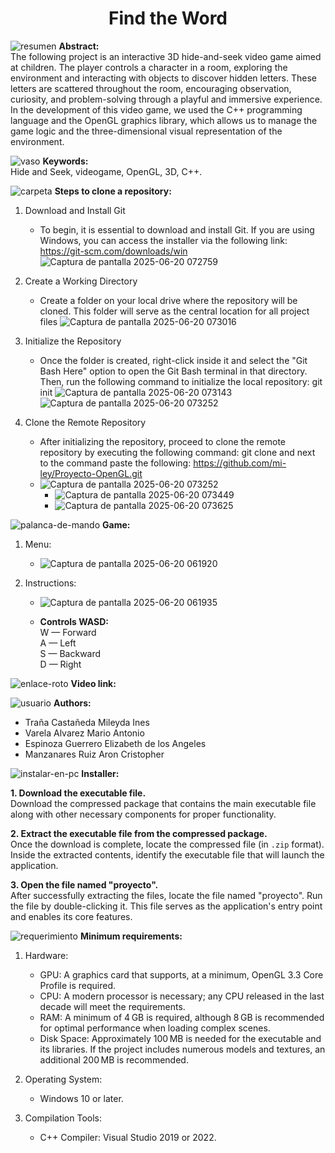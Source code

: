 <h1 align="center"> Find the Word </h1>




![resumen](https://github.com/user-attachments/assets/bdd61554-e9e3-4eb5-9631-1fe4e6010492) **Abstract:**   
The following project is an interactive 3D hide-and-seek video game aimed at children. The player controls a character in a room, exploring the environment and interacting with objects to discover hidden letters. These letters are scattered throughout the room, encouraging observation, curiosity, and problem-solving through a playful and immersive experience. In the development of 
this video game, we used the C++ programming language and the OpenGL graphics library, which allows us to manage the game logic and the three-dimensional visual representation of the environment.    

    

![vaso](https://github.com/user-attachments/assets/237c9460-35a4-45e6-a2b4-394b030d8d96)   **Keywords:**  
 Hide and Seek, videogame, OpenGL, 3D, C++. 





![carpeta](https://github.com/user-attachments/assets/ea5508f6-4076-4081-b050-2511a554e01e)  **Steps to clone a repository:** 

 1. Download and Install Git
    - To begin, it is essential to download and install Git. If you are using Windows, you can access the installer via the following     link: https://git-scm.com/downloads/win    
      ![Captura de pantalla 2025-06-20 072759](https://github.com/user-attachments/assets/196db2cf-bb5e-486e-928c-3f449842fd63)

2. Create a Working Directory
    - Create a folder on your local drive where the repository will be cloned. This folder will serve as the central location for all project files
     ![Captura de pantalla 2025-06-20 073016](https://github.com/user-attachments/assets/b92afa52-77d1-45c9-89d0-eb4d05cc44f3)    

3. Initialize the Repository
   - Once the folder is created, right-click inside it and select the "Git Bash Here" option to open the Git Bash terminal in that directory. Then, run the following command to initialize the local repository:  git init
     ![Captura de pantalla 2025-06-20 073143](https://github.com/user-attachments/assets/f1248884-01c6-4553-b1a4-4158138a4dcc)            
     ![Captura de pantalla 2025-06-20 073252](https://github.com/user-attachments/assets/4c14b87a-8a2b-48a9-ab12-fa6ac2ad7c44)        


4. Clone the Remote Repository
   - After initializing the repository, proceed to clone the remote repository by executing the following command: git clone and next to the command paste the following: https://github.com/mi-ley/Proyecto-OpenGL.git    
   - ![Captura de pantalla 2025-06-20 073252](https://github.com/user-attachments/assets/8dbf122b-c6e8-4eed-9a26-1c5746ca4a17)    
       - ![Captura de pantalla 2025-06-20 073449](https://github.com/user-attachments/assets/e7edaf51-ca74-4274-9699-8ea7458d0022)            
       - ![Captura de pantalla 2025-06-20 073625](https://github.com/user-attachments/assets/a38c55d7-141c-4590-a5c9-9936ab60be7f)        


![palanca-de-mando](https://github.com/user-attachments/assets/c5839198-f851-4191-b41e-3915aedd0f87)  **Game:**    

1. Menu:    
   - ![Captura de pantalla 2025-06-20 061920](https://github.com/user-attachments/assets/0d8ac363-b33f-4fa9-96e7-87c7902765fe)    


2. Instructions:    
   - ![Captura de pantalla 2025-06-20 061935](https://github.com/user-attachments/assets/5cbdddfb-ba4a-44e1-9ea4-dba65c40eefa)

   - **Controls WASD:**    
    W — Forward    
    A — Left    
    S — Backward    
    D — Right    



   











![enlace-roto](https://github.com/user-attachments/assets/cdb92acc-9ef0-4dff-9bef-a043a208f0a1)  **Video link:**
        

![usuario](https://github.com/user-attachments/assets/5c538c68-caaf-4f0d-9750-f720dfa2d9f1)  **Authors:** 
- Traña Castañeda Mileyda Ines  
- Varela Alvarez Mario Antonio   
- Espinoza Guerrero Elizabeth de los Angeles    
- Manzanares Ruiz Aron Cristopher 


![instalar-en-pc](https://github.com/user-attachments/assets/4aac9686-f793-4c76-a264-2f924af2d67e)  **Installer:**    



**1. Download the executable file.**  
Download the compressed package that contains the main executable file along with other necessary components for proper functionality.

**2. Extract the executable file from the compressed package.**  
Once the download is complete, locate the compressed file (in `.zip` format). Inside the extracted contents, identify the executable file that will launch the application.

**3. Open the file named "proyecto".**  
After successfully extracting the files, locate the file named "proyecto". Run the file by double-clicking it. This file serves as the application's entry point and enables its core features.


![requerimiento](https://github.com/user-attachments/assets/11aec185-fcdc-4d28-8b72-447a8b212353)  **Minimum requirements:**    

1. Hardware:
   - GPU: A graphics card that supports, at a minimum, OpenGL 3.3 Core Profile is required.
   - CPU: A modern processor is necessary; any CPU released in the last decade will meet the requirements.
   - RAM: A minimum of 4 GB is required, although 8 GB is recommended for optimal performance when loading complex scenes.
   - Disk Space: Approximately 100 MB is needed for the executable and its libraries. If the project includes numerous models and textures, an additional 200 MB is recommended.

2. Operating System:
   - Windows 10 or later.

3. Compilation Tools:
   - C++ Compiler: Visual Studio 2019 or 2022.




